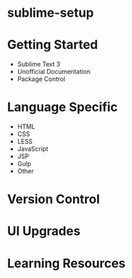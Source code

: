 sublime-setup
=============

# Getting Started
* Sublime Text 3
* Unofficial Documentation
* Package Control

# Language Specific
* HTML
* CSS
* LESS
* JavaScript
* JSP
* Gulp
* Other

# Version Control

# UI Upgrades

# Learning Resources
